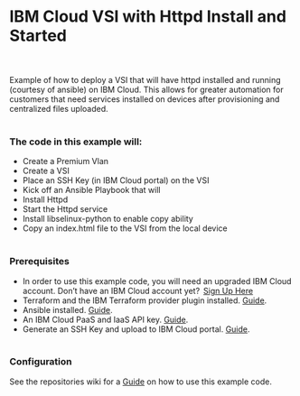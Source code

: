 #  IBM Cloud VSI with Httpd Install and Started</br></br>
Example of how to deploy a VSI that will have httpd installed and running (courtesy of ansible) on IBM Cloud. This allows for greater automation for customers that need services installed on devices after provisioning and centralized files uploaded. </br></br>

### The code in this example will:</br>
*	Create a Premium Vlan</br>
*	Create a VSI</br>
*	Place an SSH Key (in IBM Cloud portal) on the VSI</br>
*	Kick off an Ansible Playbook that will </br>
* Install Httpd</br>
*	Start the Httpd service</br>
*	Install libselinux-python to enable copy ability</br>
*	Copy an index.html file to the VSI from the local device</br></br>

### Prerequisites</br>
* In order to use this example code, you will need an upgraded IBM Cloud account. Don’t have an IBM Cloud account yet?  [Sign  Up Here](https://cloud.ibm.com/registration)  </br> 
* Terraform and the IBM Terraform provider plugin installed. [Guide](https://cloud.ibm.com/docs/terraform?topic=terraform-getting-started#install).  </br>
* Ansible installed. [Guide](https://cloud.ibm.com/docs/terraform?topic=terraform-getting-started#install).  </br>
* An IBM Cloud PaaS and IaaS API key. [Guide](https://cloud.ibm.com/docs/iam?topic=iam-userapikey).  </br>
* Generate an SSH Key and upload to IBM Cloud portal.  [Guide](https://cloud.ibm.com/docs/infrastructure/ssh-keys?topic=ssh-keys-adding-an-ssh-key).   <br/><br/>

### Configuration<br/>
See the repositories wiki for a [Guide](https://github.com/gitcoldlight36/ansible-httpd/wiki/Httpd-Ansible-Wiki) on how to use this example code.

